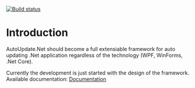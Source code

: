 
[![Build status](https://ci.appveyor.com/api/projects/status/0vovhds0yx92dtlj?svg=true)](https://ci.appveyor.com/project/jasase/autoupdate-net)

# Introduction

AutoUpdate.Net should become a full extensiable framework for auto updating .Net application regardless of the technology (WPF, WinForms, .Net Core).

Currently the development is just started with the design of the framework. Available documentation: [Documentation](doc/README.md)
